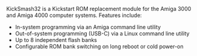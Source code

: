 KickSmash32 is a Kickstart ROM replacement module for the Amiga 3000
and Amiga 4000 computer systems. Features include:
   * In-system programming via an Amiga command line utility
   * Out-of-system programming (USB-C) via a Linux command line utility
   * Up to 8 independent flash banks
   * Configurable ROM bank switching on long reboot or cold power-on
